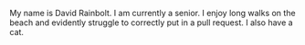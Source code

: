 My name is David Rainbolt. I am currently a senior. I enjoy long walks on the beach and evidently struggle to correctly put in a pull request. I also have a cat.
